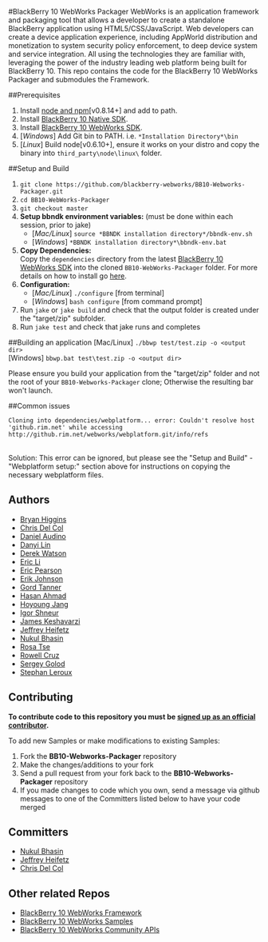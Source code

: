 #BlackBerry 10 WebWorks Packager
WebWorks is an application framework and packaging tool that allows a developer to create a standalone BlackBerry application using HTML5/CSS/JavaScript.  Web developers can create a device application experience, including AppWorld distribution and monetization to system security policy enforcement, to deep device system and service integration. All using the technologies they are familiar with, leveraging the power of the industry leading web platform being built for BlackBerry 10.
This repo contains the code for the BlackBerry 10 WebWorks Packager and submodules the Framework.

##Prerequisites
1. Install [node and npm](http://nodejs.org/download/)[v0.8.14+] and add to path.
2. Install [BlackBerry 10 Native SDK](http://developer.blackberry.com/native/beta/download/).
3. Install [BlackBerry 10 WebWorks SDK](https://developer.blackberry.com/html5/download/sdk).
4. [*Windows*] Add Git bin to PATH. i.e. `*Installation Directory*\bin`
5. [*Linux*] Build node[v0.6.10+], ensure it works on your distro and copy the binary into `third_party\node\linux\` folder.

##Setup and Build
1. `git clone https://github.com/blackberry-webworks/BB10-Webworks-Packager.git`
2. `cd BB10-WebWorks-Packager`
3. `git checkout master`
4. **Setup bbndk environment variables:** (must be done within each session, prior to jake)
    - [*Mac/Linux*] `source *BBNDK installation directory*/bbndk-env.sh`
    - [*Windows*] `*BBNDK installation directory*\bbndk-env.bat`
5. **Copy Dependencies:** <br />
    Copy the `dependencies` directory from the latest [BlackBerry 10 WebWorks SDK](https://developer.blackberry.com/html5/download/sdk) into the cloned `BB10-WebWorks-Packager` folder. For more details on how to install go [here](https://developer.blackberry.com/html5/documentation/install_and_configure_ww_bb10_2007535_11.html).
6. **Configuration:**
    - [*Mac/Linux*] `./configure` [from terminal]
    - [*Windows*] `bash configure` [from command prompt]
7. Run `jake` or `jake build` and check that the output folder is created under the "target/zip" subfolder.
8. Run `jake test` and check that jake runs and completes

##Building an application
[Mac/Linux] `./bbwp test/test.zip -o <output dir>`<br />
[Windows] `bbwp.bat test\test.zip -o <output dir>`<br />

Please ensure you build your application from the "target/zip" folder and not the root of your `BB10-Webworks-Packager` clone;
Otherwise the resulting bar won't launch.

##Common issues
 ```
Cloning into dependencies/webplatform... error: Couldn't resolve host 'github.rim.net' while accessing
http://github.rim.net/webworks/webplatform.git/info/refs
```
<br />
Solution: This error can be ignored, but please see the "Setup and Build" - "Webplatform setup:" section above for instructions on copying the necessary webplatform files.

## Authors
* [Bryan Higgins](http://github.com/bryanhiggins)
* [Chris Del Col](http://github.com/cdelcol)
* [Daniel Audino](http://github.com/danielaudino)
* [Danyi Lin](http://github.com/dylin)
* [Derek Watson](http://github.com/derek-watson)
* [Eric Li](http://github.com/ericleili)
* [Eric Pearson](http://github.com/pagey)
* [Erik Johnson](http://github.com/erikj54)
* [Gord Tanner](http://github.com/gtanner)
* [Hasan Ahmad](http://github.com/haahmad)
* [Hoyoung Jang](http://github.com/hoyoungjang)
* [Igor Shneur](http://github.com/ishneur)
* [James Keshavarzi](http://github.com/jkeshavarzi)
* [Jeffrey Heifetz](http://github.com/jeffheifetz)
* [Nukul Bhasin](http://github.com/nukulb)
* [Rosa Tse](http://github.com/rwmtse)
* [Rowell Cruz](http://github.com/rcruz)
* [Sergey Golod](http://github.com/tohman)
* [Stephan Leroux](http://github.com/sleroux)

## Contributing
**To contribute code to this repository you must be [signed up as an official contributor](http://blackberry.github.com/howToContribute.html).**

To add new Samples or make modifications to existing Samples:

1. Fork the **BB10-Webworks-Packager** repository
2. Make the changes/additions to your fork
3. Send a pull request from your fork back to the **BB10-Webworks-Packager** repository
4. If you made changes to code which you own, send a message via github messages to one of the Committers listed below to have your code merged

## Committers
* [Nukul Bhasin](http://github.com/nukulb)
* [Jeffrey Heifetz](http://github.com/jeffheifetz)
* [Chris Del Col](http://github.com/cdelcol)

## Other related Repos
 * [BlackBerry 10 WebWorks Framework](https://github.com/blackberry/BB10-WebWorks-Framework)
 * [BlackBerry 10 WebWorks Samples](https://github.com/blackberry/BB10-WebWorks-Samples)
 * [BlackBerry 10 WebWorks Community APIs](https://github.com/blackberry/WebWorks-Community-APIs/tree/master/BB10)

